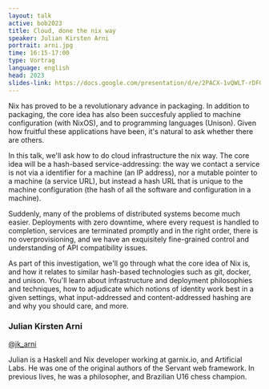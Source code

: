 ```yaml
---
layout: talk
active: bob2023
title: Cloud, done the nix way
speaker: Julian Kirsten Arni
portrait: arni.jpg
time: 16:15-17:00
type: Vortrag
language: english
head: 2023
slides-link: https://docs.google.com/presentation/d/e/2PACX-1vQWLT-rDFGDsMpOY1tO-Z71KxjP-7_j-Vm-NaJDm2yo0_ntOTHUG_lhuYEYFOr4-PCXu_WbxfYZOgDz/pub?start=false&loop=false&delayms=3000
---
```


Nix has proved to be a revolutionary advance in packaging. In addition
to packaging, the core idea has also been succesfuly applied to
machine configuration (with NixOS), and to programming languages
(Unison). Given how fruitful these applications have been, it's
natural to ask whether there are others.

In this talk, we'll ask how to do cloud infrastructure the nix way.
The core idea will be a hash-based service-addressing: the way we
contact a service is not via a identifier for a machine (an IP
address), nor a mutable pointer to a machine (a service URL), but
instead a hash URL that is unique to the machine configuration (the
hash of all the software and configuration in a machine).

Suddenly, many of the problems of distributed systems become much
easier.  Deployments with zero downtime, where every request is
handled to completion, services are terminated promptly and in the
right order, there is no overprovisioning, and we have an exquisitely
fine-grained control and understanding of API compatibility issues.

As part of this investigation, we'll go through what the core idea of
Nix is, and how it relates to similar hash-based technologies such as
git, docker, and unison.  You'll learn about infrastructure and
deployment philosophies and techniques, how to adjudicate which
notions of identity work best in a given settings, what
input-addressed and content-addressed hashing are and why you should
care, and more.

### Julian Kirsten Arni

[@jk_arni](https://twitter.com/jk_arni)

Julian is a Haskell and Nix developer working at garnix.io, and
Artificial Labs. He was one of the original authors of the Servant web
framework. In previous lives, he was a philosopher, and Brazilian U16
chess champion.
